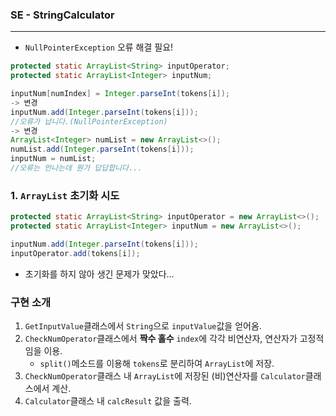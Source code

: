 ### SE - StringCalculator

---

- `NullPointerException` 오류 해결 필요!

```java
protected static ArrayList<String> inputOperator;
protected static ArrayList<Integer> inputNum;

inputNum[numIndex] = Integer.parseInt(tokens[i]);
-> 변경
inputNum.add(Integer.parseInt(tokens[i]));
//오류가 납니다.(NullPointerException)
-> 변경
ArrayList<Integer> numList = new ArrayList<>();
numList.add(Integer.parseInt(tokens[i]));
inputNum = numList;
//오류는 안나는데 뭔가 답답합니다...
```

### 1. `ArrayList` **초기화 시도**

```java
protected static ArrayList<String> inputOperator = new ArrayList<>();
protected static ArrayList<Integer> inputNum = new ArrayList<>();

inputNum.add(Integer.parseInt(tokens[i]));
inputOperator.add(tokens[i]);
```

- 초기화를 하지 않아 생긴 문제가 맞았다…

### 구현 소개

1. `GetInputValue`클래스에서 `String`으로 `inputValue`값을 얻어옴.
2. `CheckNumOperator`클래스에서 **짝수 홀수** `index`에 각각 비연산자, 연산자가 고정적임을 이용.
    - `split()`메소드를 이용해 `tokens`로 분리하여 `ArrayList`에 저장.
3. `CheckNumOperator`클래스 내 `ArrayList`에 저장된 (비)연산자를 `Calculator`클래스에서 계산.
4. `Calculator`클래스 내 `calcResult` 값을 출력.

